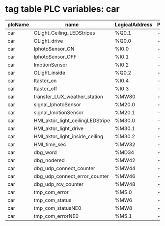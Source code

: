 # tag table PLC variables: car

plcName|name|LogicalAddress|Path
-|-|-|-
car|OLight_Ceiling_LEDStripes|%Q0.1|-
car|OLight_drive|%Q0.0|-
car|IphotoSensor_ON|%I0.0|-
car|IphotoSensor_OFF|%I0.1|-
car|ImotionSensor|%I0.2|-
car|OLight_inside|%Q0.2|-
car|Itaster_on|%I0.4|-
car|Itaster_off|%I0.3|-
car|transfer_LUX_weather_station|%MW80|-
car|signal_IphotoSensor|%M20.0|-
car|signal_ImotionSensor|%M20.1|-
car|HMI_aktor_light_ceilingLEDStripe|%M30.0|-
car|HMI_aktor_light_drive|%M30.1|-
car|HMI_aktor_light_inside_ceiling|%M30.2|-
car|HMI_time_sec|%MW32|-
car|dbg_word|%MD34|-
car|dbg_nodered|%MW42|-
car|dbg_udp_connect_counter|%MW44|-
car|dbg_udp_connect_error_counter|%MW46|-
car|dbg_udp_rcv_counter|%MW48|-
car|tmp_com_error|%M5.0|-
car|tmp_com_status|%MW6|-
car|tmp_com_statusNE0|%MW8|-
car|tmp_com_errorNE0|%M5.1|-
